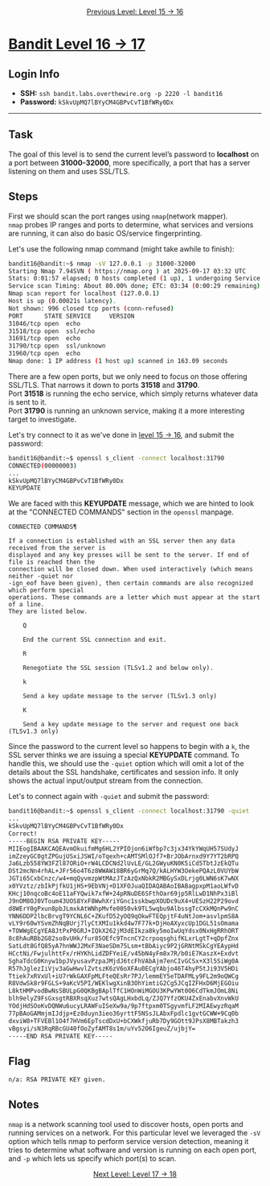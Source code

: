 <p align="center">
<a href="level-15→16.md">Previous Level: Level 15 → 16</a>
</p>

# [Bandit Level 16 → 17](https://overthewire.org/wargames/bandit/bandit17.html)

## Login Info
- **SSH:** `ssh bandit.labs.overthewire.org -p 2220 -l bandit16`
- **Password:** `kSkvUpMQ7lBYyCM4GBPvCvT1BfWRy0Dx`

---

## Task 
The goal of this level is to send the current level’s password to **localhost** on a port between **31000-32000**, more specifically, a port that has a server listening on them and uses SSL/TLS.


## Steps
First we should scan the port ranges using `nmap`(network mapper).  
`nmap` probes IP ranges and ports to determine, what services and versions are running, it can also do basic OS/service fingerprinting.

Let's use the following nmap command (might take awhile to finish):
```bash
bandit16@bandit:~$ nmap -sV 127.0.0.1 -p 31000-32000
Starting Nmap 7.94SVN ( https://nmap.org ) at 2025-09-17 03:32 UTC
Stats: 0:01:57 elapsed; 0 hosts completed (1 up), 1 undergoing Service Scan
Service scan Timing: About 80.00% done; ETC: 03:34 (0:00:29 remaining)
Nmap scan report for localhost (127.0.0.1)
Host is up (0.00021s latency).
Not shown: 996 closed tcp ports (conn-refused)
PORT      STATE SERVICE     VERSION
31046/tcp open  echo
31518/tcp open  ssl/echo
31691/tcp open  echo
31790/tcp open  ssl/unknown
31960/tcp open  echo
Nmap done: 1 IP address (1 host up) scanned in 163.09 seconds
```
There are a few open ports, but we only need to focus on those offering SSL/TLS. That narrows it down to ports **31518** and **31790**.  
Port **31518** is running the echo service, which simply returns whatever data is sent to it.  
Port **31790** is running an unknown service, making it a more interesting target to investigate.  

Let's try connect to it as we've done in [level 15 → 16](level-15→16.md), and submit the password:
```bash
bandit16@bandit:~$ openssl s_client -connect localhost:31790              
CONNECTED(00000003)
...
kSkvUpMQ7lBYyCM4GBPvCvT1BfWRy0Dx
KEYUPDATE
```
We are faced with this **KEYUPDATE** message, which we are hinted to look at the "CONNECTED COMMANDS" section in the `openssl` manpage.  

```text
CONNECTED COMMANDS¶

If a connection is established with an SSL server then any data received from the server is
displayed and any key presses will be sent to the server. If end of file is reached then the
connection will be closed down. When used interactively (which means neither -quiet nor
-ign_eof have been given), then certain commands are also recognized which perform special
operations. These commands are a letter which must appear at the start of a line.
They are listed below.

    Q

    End the current SSL connection and exit.

    R

    Renegotiate the SSL session (TLSv1.2 and below only).

    k

    Send a key update message to the server (TLSv1.3 only)

    K

    Send a key update message to the server and request one back (TLSv1.3 only)
```

Since the password to the current level so happens to begin with a `k`, the SSL server thinks we are issuing a special **KEYUPDATE** command. To handle this, we should use the `-quiet` option which will omit a lot of the details about the SSL handshake, certificates and session info.
It only shows the actual input/output stream from the connection.  

Let's to connect again with `-quiet` and submit the password:
```bash
bandit16@bandit:~$ openssl s_client -connect localhost:31790 -quiet
...
kSkvUpMQ7lBYyCM4GBPvCvT1BfWRy0Dx
Correct!
-----BEGIN RSA PRIVATE KEY-----
MIIEogIBAAKCAQEAvmOkuifmMg6HL2YPIOjon6iWfbp7c3jx34YkYWqUH57SUdyJ
imZzeyGC0gtZPGujUSxiJSWI/oTqexh+cAMTSMlOJf7+BrJObArnxd9Y7YT2bRPQ
Ja6Lzb558YW3FZl87ORiO+rW4LCDCNd2lUvLE/GL2GWyuKN0K5iCd5TbtJzEkQTu
DSt2mcNn4rhAL+JFr56o4T6z8WWAW18BR6yGrMq7Q/kALHYW3OekePQAzL0VUYbW
JGTi65CxbCnzc/w4+mqQyvmzpWtMAzJTzAzQxNbkR2MBGySxDLrjg0LWN6sK7wNX
x0YVztz/zbIkPjfkU1jHS+9EbVNj+D1XFOJuaQIDAQABAoIBABagpxpM1aoLWfvD
KHcj10nqcoBc4oE11aFYQwik7xfW+24pRNuDE6SFthOar69jp5RlLwD1NhPx3iBl
J9nOM8OJ0VToum43UOS8YxF8WwhXriYGnc1sskbwpXOUDc9uX4+UESzH22P29ovd
d8WErY0gPxun8pbJLmxkAtWNhpMvfe0050vk9TL5wqbu9AlbssgTcCXkMQnPw9nC
YNN6DDP2lbcBrvgT9YCNL6C+ZKufD52yOQ9qOkwFTEQpjtF4uNtJom+asvlpmS8A
vLY9r60wYSvmZhNqBUrj7lyCtXMIu1kkd4w7F77k+DjHoAXyxcUp1DGL51sOmama
+TOWWgECgYEA8JtPxP0GRJ+IQkX262jM3dEIkza8ky5moIwUqYdsx0NxHgRRhORT
8c8hAuRBb2G82so8vUHk/fur85OEfc9TncnCY2crpoqsghifKLxrLgtT+qDpfZnx
SatLdt8GfQ85yA7hnWWJ2MxF3NaeSDm75Lsm+tBbAiyc9P2jGRNtMSkCgYEAypHd
HCctNi/FwjulhttFx/rHYKhLidZDFYeiE/v45bN4yFm8x7R/b0iE7KaszX+Exdvt
SghaTdcG0Knyw1bpJVyusavPzpaJMjdJ6tcFhVAbAjm7enCIvGCSx+X3l5SiWg0A
R57hJglezIiVjv3aGwHwvlZvtszK6zV6oXFAu0ECgYAbjo46T4hyP5tJi93V5HDi
Ttiek7xRVxUl+iU7rWkGAXFpMLFteQEsRr7PJ/lemmEY5eTDAFMLy9FL2m9oQWCg
R8VdwSk8r9FGLS+9aKcV5PI/WEKlwgXinB3OhYimtiG2Cg5JCqIZFHxD6MjEGOiu
L8ktHMPvodBwNsSBULpG0QKBgBAplTfC1HOnWiMGOU3KPwYWt0O6CdTkmJOmL8Ni
blh9elyZ9FsGxsgtRBXRsqXuz7wtsQAgLHxbdLq/ZJQ7YfzOKU4ZxEnabvXnvWkU
YOdjHdSOoKvDQNWu6ucyLRAWFuISeXw9a/9p7ftpxm0TSgyvmfLF2MIAEwyzRqaM
77pBAoGAMmjmIJdjp+Ez8duyn3ieo36yrttF5NSsJLAbxFpdlc1gvtGCWW+9Cq0b
dxviW8+TFVEBl1O4f7HVm6EpTscdDxU+bCXWkfjuRb7Dy9GOtt9JPsX8MBTakzh3
vBgsyi/sN3RqRBcGU40fOoZyfAMT8s1m/uYv52O6IgeuZ/ujbjY=
-----END RSA PRIVATE KEY-----
```

## Flag
```bash
n/a: RSA PRIVATE KEY given.
```

## Notes
`nmap` is a network scanning tool used to discover hosts, open ports and running services on a network. For this particular level we leveraged the `-sV` option which tells nmap to perform service version detection, meaning it tries to determine what software and version is running on each open port, and `-p` which lets us specify which port(s) to scan.


<p align="center">
<a href="level-17→18.md">Next Level: Level 17 → 18</a>
</p>


